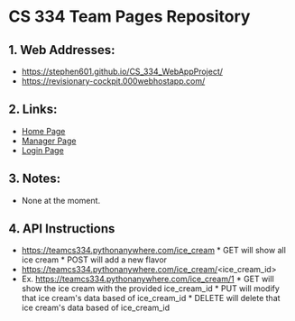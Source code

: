 # CS 334 Team Pages Repository
## 1. Web Addresses:
  * https://stephen601.github.io/CS_334_WebAppProject/
  * https://revisionary-cockpit.000webhostapp.com/

## 2. Links: 
  * [Home Page](https://stephen601.github.io/CS_334_WebAppProject/)
  * [Manager Page](https://stephen601.github.io/CS_334_WebAppProject/manager)
  * [Login Page](https://stephen601.github.io/CS_334_WebAppProject/login)
## 3. Notes:
  * None at the moment.
## 4. API Instructions 
  * https://teamcs334.pythonanywhere.com/ice_cream
         * GET will show all ice cream
         * POST will add a new flavor
  * https://teamcs334.pythonanywhere.com/ice_cream/<ice_cream_id>
  * Ex. https://teamcs334.pythonanywhere.com/ice_cream/1
         * GET will show the ice cream with the provided ice_cream_id
         * PUT will modify that ice cream's data based of ice_cream_id
         * DELETE will delete that ice cream's data based of ice_cream_id
